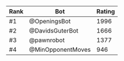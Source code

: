 Rank|Bot|Rating
---|---|---
#1|@OpeningsBot|1996
#2|@DavidsGuterBot|1666
#3|@pawnrobot|1377
#4|@MinOpponentMoves|946
